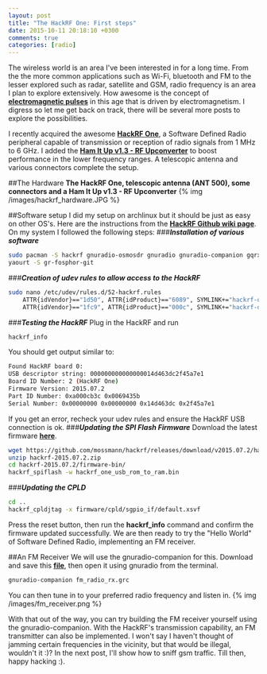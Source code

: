 ```yaml
---
layout: post
title: "The HackRF One: First steps"
date: 2015-10-11 20:18:10 +0300
comments: true
categories: [radio]
---
```

The wireless world is an area I've been interested in for a long time. From the the more common applications such as Wi-Fi, bluetooth and FM to the lesser explored such as radar, satellite and GSM, radio frequency is an area I plan to explore extensively. How awesome is the concept of <a href="https://en.wikipedia.org/wiki/Electromagnetic_pulse" target="_blank">**electromagnetic pulses**</a> in this age that is driven by electromagnetism. I digress so let me get back on track, there will be several more posts to explore the possibilities.

<!--more-->

I recently acquired the awesome <a href="https://greatscottgadgets.com/hackrf/" target="_blank">**HackRF One**</a>, a Software Defined Radio peripheral capable of transmission or reception of radio signals from 1 MHz to 6 GHz. I added the <a href="http://www.nooelec.com/store/ham-it-up.html" target="_blank">**Ham It Up v1.3 - RF Upconverter**</a> to boost performance in the lower frequency ranges. A telescopic antenna and various connectors complete the setup.

##The Hardware
**The HackRF One, telescopic antenna (ANT 500), some connectors and a Ham It Up v1.3 - RF Upconverter**
{% img /images/hackrf_hardware.JPG %}

##Software setup
I did my setup on archlinux but it should be just as easy on other OS's. Here are the instructions from the <a href="https://github.com/mossmann/hackrf/wiki/Operating-System-Tips" target="_blank">**HackRF Github wiki page**</a>.
On my system I followed the following steps:
###***Installation of various software***

```bash
sudo pacman -S hackrf gnuradio-osmosdr gnuradio gnuradio-companion gqrx
yaourt -S gr-fosphor-git
```
###***Creation of udev rules to allow access to the HackRF***

```bash
sudo nano /etc/udev/rules.d/52-hackrf.rules
	ATTR{idVendor}=="1d50", ATTR{idProduct}=="6089", SYMLINK+="hackrf-one-%k", MODE="660", TAG+="uaccess"
	ATTR{idVendor}=="1fc9", ATTR{idProduct}=="000c", SYMLINK+="hackrf-dfu-%k", MODE="660", TAG+="uaccess"
```
###***Testing the HackRF***
Plug in the HackRF and run
```bash
hackrf_info
```
You should get output similar to:
```bash
Found HackRF board 0:
USB descriptor string: 000000000000000014d463dc2f45a7e1
Board ID Number: 2 (HackRF One)
Firmware Version: 2015.07.2
Part ID Number: 0xa000cb3c 0x0069435b
Serial Number: 0x00000000 0x00000000 0x14d463dc 0x2f45a7e1
```
If you get an error, recheck your udev rules and ensure the HackRF USB connection is ok.
###***Updating the SPI Flash Firmware***
Download the latest firmware <a href="https://github.com/mossmann/hackrf/releases/tag/v2015.07.2" target="_blank">**here**</a>.
```bash
wget https://github.com/mossmann/hackrf/releases/download/v2015.07.2/hackrf-2015.07.2.zip
unzip hackrf-2015.07.2.zip 
cd hackrf-2015.07.2/firmware-bin/
hackrf_spiflash -w hackrf_one_usb_rom_to_ram.bin
```
###***Updating the CPLD***
```bash
cd ..
hackrf_cpldjtag -x firmware/cpld/sgpio_if/default.xsvf
```
Press the reset button, then run the **hackrf_info** command and confirm the firmware updated successfully.
We are then ready to try the "Hello World" of Software Defined Radio, implementing an FM receiver.

##An FM Receiver
We will use the gnuradio-companion for this.
Download and save this <a href="https://raw.githubusercontent.com/rrobotics/hackrf-tests/master/fm_radio/fm_radio_rx.grc" target="_blank">**file**</a>, then open it using gnuradio from the terminal.
```bash
gnuradio-companion fm_radio_rx.grc
```
You can then tune in to your preferred radio frequency and listen in.
{% img /images/fm_receiver.png %}

With that out of the way, you can try building the FM receiver yourself using the gnuradio-companion.
With the HackRF's transmission capability, an FM transmitter can also be implemented. I won't say I haven't thought of jamming certain frequencies in the vicinity, but that would be illegal, wouldn't it :)?
In the next post, I'll show how to sniff gsm traffic.
Till then, happy hacking :).